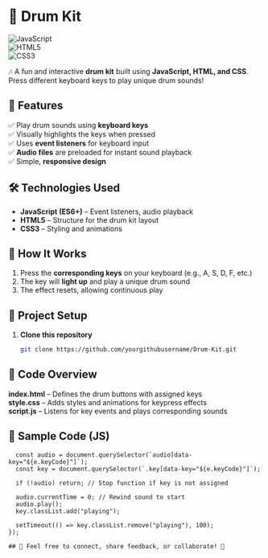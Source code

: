 # 🥁 Drum Kit  

![JavaScript](https://img.shields.io/badge/JavaScript-ES6+-yellow?style=for-the-badge&logo=javascript)  
![HTML5](https://img.shields.io/badge/HTML5-orange?style=for-the-badge&logo=html5)  
![CSS3](https://img.shields.io/badge/CSS3-blue?style=for-the-badge&logo=css3)  

🎶 A fun and interactive **drum kit** built using **JavaScript, HTML, and CSS**. Press different keyboard keys to play unique drum sounds!  

## 📌 Features  
✅ Play drum sounds using **keyboard keys**  
✅ Visually highlights the keys when pressed  
✅ Uses **event listeners** for keyboard input  
✅ **Audio files** are preloaded for instant sound playback  
✅ Simple, **responsive design**  

## 🛠️ Technologies Used  
- **JavaScript (ES6+)** – Event listeners, audio playback  
- **HTML5** – Structure for the drum kit layout  
- **CSS3** – Styling and animations  

## 🎯 How It Works  
1. Press the **corresponding keys** on your keyboard (e.g., A, S, D, F, etc.)  
2. The key will **light up** and play a unique drum sound  
3. The effect resets, allowing continuous play   

## 📂 Project Setup  
1. **Clone this repository**  
   ```sh
   git clone https://github.com/yourgithubusername/Drum-Kit.git

## 📝 Code Overview
**index.html** – Defines the drum buttons with assigned keys   
**style.css** – Adds styles and animations for keypress effects   
**script.js** – Listens for key events and plays corresponding sounds   

## 🎵 Sample Code (JS)
```window.addEventListener("keydown", function (e) {   
  const audio = document.querySelector(`audio[data-key="${e.keyCode}"]`);   
  const key = document.querySelector(`.key[data-key="${e.keyCode}"]`);   
  
  if (!audio) return; // Stop function if key is not assigned   

  audio.currentTime = 0; // Rewind sound to start    
  audio.play();    
  key.classList.add("playing");     
  
  setTimeout(() => key.classList.remove("playing"), 100);      
});    

## 💬 Feel free to connect, share feedback, or collaborate! 🚀
